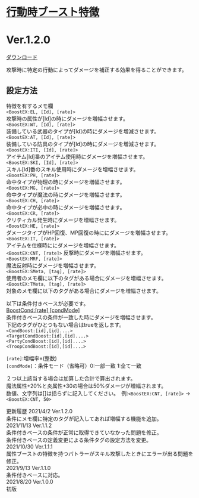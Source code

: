 # [行動時ブースト特徴](https://raw.githubusercontent.com/nuun888/MZ/master/NUUN_boostEX.js)
# Ver.1.2.0
[ダウンロード](https://raw.githubusercontent.com/nuun888/MZ/master/NUUN_boostEX.js)

攻撃時に特定の行動によってダメージを補正する効果を得ることができます。

## 設定方法
特徴を有するメモ欄  
`<BoostEX:EL, [Id], [rate]>`  
攻撃時の属性が[Id]の時にダメージを増幅させます。  
`<BoostEX:WT, [Id], [rate]>`  
装備している武器のタイプが[Id]の時にダメージを増減させます。  
`<BoostEX:AT, [Id], [rate]>`  
装備している防具のタイプが[Id]の時にダメージを増減させます。  
`<BoostEX:ITI, [Id], [rate]>`  
アイテム[Id]番のアイテム使用時にダメージを増幅させます。  
`<BoostEX:SKI, [Id], [rate]>`  
スキル[Id]番のスキル使用時にダメージを増幅させます。  
`<BoostEX:PH, [rate]>`  
命中タイプが物理の時にダメージを増幅させます。  
`<BoostEX:MG, [rate]>`  
命中タイプが魔法の時にダメージを増幅させます。  
`<BoostEX:CH, [rate]>`  
命中タイプが必中の時にダメージを増幅させます。  
`<BoostEX:CR, [rate]>`  
クリティカル発生時にダメージを増幅させます。  
`<BoostEX:HE, [rate]>`  
ダメージタイプがHP回復、MP回復の時ににダメージを増幅させます。  
`<BoostEX:IT, [rate]>`  
アイテムを仕様時ににダメージを増幅させます。  
`<BoostEX:CNT, [rate]>`
反撃時にダメージを増幅させます。  
`<BoostEX:MRF, [rate]>`  
魔法反射時にダメージを増幅させます。    
`<BoostEX:SMeta, [tag], [rate]>`  
使用者のメモ欄に以下のタグがある場合にダメージを増幅させます。  
`<BoostEX:TMeta, [tag], [rate]>`  
対象のメモ欄に以下のタグがある場合にダメージを増幅させます。  

以下は条件付きベースが必要です。  
<BoostCond:[rate],[condMode]>  
条件付きベースの条件が一致した時にダメージを増幅させます。  
下記のタグがひとつもない場合はtrueを返します。  
`<CondBoost:[id],[id]....>`   
`<TargetCondBoost:[id],[id]....>`   
`<PartyCondBoost:[id],[id]....>`   
`<TroopCondBoost:[id],[id]....>`   

`[rate]`:増幅率±(整数)  
`[condMode]`：条件モード（省略可）0:一部一致 1:全て一致  

２つ以上該当する場合は加算した合計で算出されます。  
魔法属性+20%と炎属性+30の場合は50%ダメージが増幅されます。  
数値、文字列は[]は括らずに記入してください。　例:`<BoostEX:CNT, [rate]>` → `<BoostEX:CNT, 50>`  

更新履歴
2021/4/2 Ver.1.2.0  
条件にメモ欄に特定のタグが記入してあれば増幅する機能を追加。  
2021/11/13 Ver.1.1.2  
条件付きベースの条件が正常に取得できていなかった問題を修正。  
条件付きベースの定義変更による条件タグの設定方法を変更。  
2021/10/30 Ver.1.1.1  
属性ブーストの特徴を持つバトラーがスキル攻撃したときにエラーが出る問題を修正。  
2021/9/13 Ver.1.1.0  
条件付きベースに対応。  
2021/8/20 Ver.1.0.0  
初版
